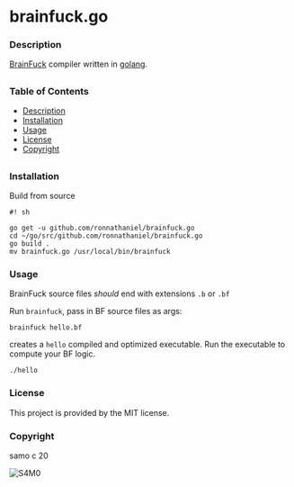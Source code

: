 # brainfuck.go

### Description

[BrainFuck](https://en.wikipedia.org/wiki/Brainfuck) compiler written in [golang](https://github.com/golang/go).


##
### Table of Contents
- [Description](#Description)
- [Installation](#Installation)
- [Usage](#Usage)
- [License](#License)
- [Copyright](#Copyright)
##


### Installation

Build from source

    #! sh
    
    go get -u github.com/ronnathaniel/brainfuck.go
    cd ~/go/src/github.com/ronnathaniel/brainfuck.go
    go build .
    mv brainfuck.go /usr/local/bin/brainfuck

### Usage

BrainFuck source files *should* end with extensions `.b` or `.bf` 

Run `brainfuck`, pass in BF source files as args:

    brainfuck hello.bf
    
creates a `hello` compiled and optimized executable. Run the executable to compute your BF logic.

    ./hello 

### License

This project is provided by the MIT license.

### Copyright

samo c 20

![S4M0](https://www.juxtapoz.com/images/Austin%20McManus/April_2013/9/jux_samo.jpg)

